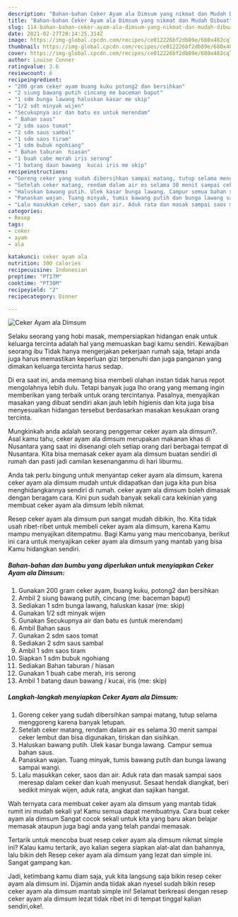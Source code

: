 ```yaml
---
description: "Bahan-bahan Ceker Ayam ala Dimsum yang nikmat dan Mudah Dibuat"
title: "Bahan-bahan Ceker Ayam ala Dimsum yang nikmat dan Mudah Dibuat"
slug: 114-bahan-bahan-ceker-ayam-ala-dimsum-yang-nikmat-dan-mudah-dibuat
date: 2021-02-27T20:14:25.314Z
image: https://img-global.cpcdn.com/recipes/ce012226bf2db89e/680x482cq70/ceker-ayam-ala-dimsum-foto-resep-utama.jpg
thumbnail: https://img-global.cpcdn.com/recipes/ce012226bf2db89e/680x482cq70/ceker-ayam-ala-dimsum-foto-resep-utama.jpg
cover: https://img-global.cpcdn.com/recipes/ce012226bf2db89e/680x482cq70/ceker-ayam-ala-dimsum-foto-resep-utama.jpg
author: Louise Conner
ratingvalue: 3.6
reviewcount: 6
recipeingredient:
- "200 gram ceker ayam buang kuku potong2 dan bersihkan"
- "2 siung bawang putih cincang me baceman baput"
- "1 sdm bunga lawang haluskan kasar me skip"
- "1/2 sdt minyak wijen"
- "Secukupnya air dan batu es untuk merendam"
- " Bahan saus"
- "2 sdm saos tomat"
- "2 sdm saus sambal"
- "1 sdm saos tiram"
- "1 sdm bubuk ngohiang"
- " Bahan taburan  hiasan"
- "1 buah cabe merah iris serong"
- "1 batang daun bawang  kucai iris me skip"
recipeinstructions:
- "Goreng ceker yang sudah dibersihkan sampai matang, tutup selama menggoreng karena banyak letupan."
- "Setelah ceker matang, rendam dalam air es selama 30 menit sampai ceker lembut dan bisa digunakan, tiriskan dan sisihkan."
- "Haluskan bawang putih. Ulek kasar bunga lawang. Campur semua bahan saus."
- "Panaskan wajan. Tuang minyak, tumis bawang putih dan bunga lawang sampai wangi."
- "Lalu masukkan ceker, saos dan air. Aduk rata dan masak sampai saos meresap dalam ceker dan kuah menyusut. Sesaat hendak diangkat, beri sedikit minyak wijen, aduk rata, angkat dan sajikan hangat."
categories:
- Resep
tags:
- ceker
- ayam
- ala

katakunci: ceker ayam ala 
nutrition: 300 calories
recipecuisine: Indonesian
preptime: "PT17M"
cooktime: "PT30M"
recipeyield: "2"
recipecategory: Dinner

---
```



![Ceker Ayam ala Dimsum](https://img-global.cpcdn.com/recipes/ce012226bf2db89e/680x482cq70/ceker-ayam-ala-dimsum-foto-resep-utama.jpg)

Selaku seorang yang hobi masak, mempersiapkan hidangan enak untuk keluarga tercinta adalah hal yang memuaskan bagi kamu sendiri. Kewajiban seorang ibu Tidak hanya mengerjakan pekerjaan rumah saja, tetapi anda juga harus memastikan keperluan gizi terpenuhi dan juga panganan yang dimakan keluarga tercinta harus sedap.

Di era  saat ini, anda memang bisa membeli olahan instan tidak harus repot mengolahnya lebih dulu. Tetapi banyak juga lho orang yang memang ingin memberikan yang terbaik untuk orang tercintanya. Pasalnya, menyajikan masakan yang dibuat sendiri akan jauh lebih higienis dan kita juga bisa menyesuaikan hidangan tersebut berdasarkan masakan kesukaan orang tercinta. 



Mungkinkah anda adalah seorang penggemar ceker ayam ala dimsum?. Asal kamu tahu, ceker ayam ala dimsum merupakan makanan khas di Nusantara yang saat ini disenangi oleh setiap orang dari berbagai tempat di Nusantara. Kita bisa memasak ceker ayam ala dimsum buatan sendiri di rumah dan pasti jadi camilan kesenanganmu di hari liburmu.

Anda tak perlu bingung untuk menyantap ceker ayam ala dimsum, karena ceker ayam ala dimsum mudah untuk didapatkan dan juga kita pun bisa menghidangkannya sendiri di rumah. ceker ayam ala dimsum boleh dimasak dengan beragam cara. Kini pun sudah banyak sekali cara kekinian yang membuat ceker ayam ala dimsum lebih nikmat.

Resep ceker ayam ala dimsum pun sangat mudah dibikin, lho. Kita tidak usah ribet-ribet untuk membeli ceker ayam ala dimsum, karena Kamu mampu menyajikan ditempatmu. Bagi Kamu yang mau mencobanya, berikut ini cara untuk menyajikan ceker ayam ala dimsum yang mantab yang bisa Kamu hidangkan sendiri.

<!--inarticleads1-->

##### Bahan-bahan dan bumbu yang diperlukan untuk menyiapkan Ceker Ayam ala Dimsum:

1. Gunakan 200 gram ceker ayam, buang kuku, potong2 dan bersihkan
1. Ambil 2 siung bawang putih, cincang (me: baceman baput)
1. Sediakan 1 sdm bunga lawang, haluskan kasar (me: skip)
1. Gunakan 1/2 sdt minyak wijen
1. Gunakan Secukupnya air dan batu es (untuk merendam)
1. Ambil  Bahan saus
1. Gunakan 2 sdm saos tomat
1. Sediakan 2 sdm saus sambal
1. Ambil 1 sdm saos tiram
1. Siapkan 1 sdm bubuk ngohiang
1. Sediakan  Bahan taburan / hiasan
1. Gunakan 1 buah cabe merah, iris serong
1. Ambil 1 batang daun bawang / kucai, iris (me: skip)




<!--inarticleads2-->

##### Langkah-langkah menyiapkan Ceker Ayam ala Dimsum:

1. Goreng ceker yang sudah dibersihkan sampai matang, tutup selama menggoreng karena banyak letupan.
1. Setelah ceker matang, rendam dalam air es selama 30 menit sampai ceker lembut dan bisa digunakan, tiriskan dan sisihkan.
1. Haluskan bawang putih. Ulek kasar bunga lawang. Campur semua bahan saus.
1. Panaskan wajan. Tuang minyak, tumis bawang putih dan bunga lawang sampai wangi.
1. Lalu masukkan ceker, saos dan air. Aduk rata dan masak sampai saos meresap dalam ceker dan kuah menyusut. Sesaat hendak diangkat, beri sedikit minyak wijen, aduk rata, angkat dan sajikan hangat.




Wah ternyata cara membuat ceker ayam ala dimsum yang mantab tidak rumit ini mudah sekali ya! Kamu semua dapat membuatnya. Cara buat ceker ayam ala dimsum Sangat cocok sekali untuk kita yang baru akan belajar memasak ataupun juga bagi anda yang telah pandai memasak.

Tertarik untuk mencoba buat resep ceker ayam ala dimsum nikmat simple ini? Kalau kamu tertarik, ayo kalian segera siapkan alat-alat dan bahannya, lalu bikin deh Resep ceker ayam ala dimsum yang lezat dan simple ini. Sangat gampang kan. 

Jadi, ketimbang kamu diam saja, yuk kita langsung saja bikin resep ceker ayam ala dimsum ini. Dijamin anda tiidak akan nyesel sudah bikin resep ceker ayam ala dimsum mantab simple ini! Selamat berkreasi dengan resep ceker ayam ala dimsum lezat tidak ribet ini di tempat tinggal kalian sendiri,oke!.

